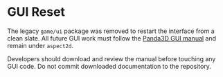 # GUI Reset

The legacy `game/ui` package was removed to restart the interface from a clean slate. All future GUI work must follow the [Panda3D GUI manual](https://docs.panda3d.org/1.10/python/programming/gui/index) and remain under `aspect2d`.

Developers should download and review the manual before touching any GUI code. Do not commit downloaded documentation to the repository.
